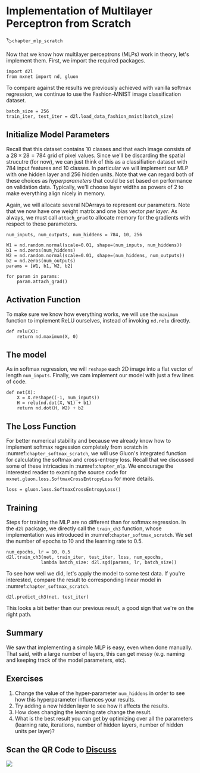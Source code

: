 # Implementation of Multilayer Perceptron from Scratch
:label:`chapter_mlp_scratch`

Now that we know how multilayer perceptrons (MLPs) work in theory, let's implement them. First, we import the required packages.

```{.python .input  n=9}
import d2l
from mxnet import nd, gluon
```

To compare against the results we previously achieved with vanilla softmax regression, we continue to use the Fashion-MNIST image classification dataset.

```{.python .input  n=2}
batch_size = 256
train_iter, test_iter = d2l.load_data_fashion_mnist(batch_size)
```

## Initialize Model Parameters

Recall that this dataset contains 10 classes and that each image consists of a $28 \times 28 = 784$ grid of pixel values. Since we'll be discarding the spatial strucutre (for now), we can just think of this as a classifiation dataset with $784$ input features and $10$ classes. In particular we will implement our MLP with one hidden layer and $256$ hidden units. Note that we can regard both of these choices as *hyperparameters* that could be set based on performance on validation data. Typically, we'll choose layer widths as powers of $2$ to make everything align nicely in memory.

Again, we will allocate several NDArrays to represent our parameters. Note that we now have one weight matrix and one bias vector *per layer*. As always, we must call `attach_grad` to allocate memory for the gradients with respect to these parameters.

```{.python .input  n=3}
num_inputs, num_outputs, num_hiddens = 784, 10, 256

W1 = nd.random.normal(scale=0.01, shape=(num_inputs, num_hiddens))
b1 = nd.zeros(num_hiddens)
W2 = nd.random.normal(scale=0.01, shape=(num_hiddens, num_outputs))
b2 = nd.zeros(num_outputs)
params = [W1, b1, W2, b2]

for param in params:
    param.attach_grad()
```

## Activation Function

To make sure we know how everything works, we will use the `maximum` function to implement ReLU ourselves, instead of invoking `nd.relu` directly.

```{.python .input  n=4}
def relu(X):
    return nd.maximum(X, 0)
```

## The model

As in softmax regression, we will `reshape` each 2D image into a flat vector of length  `num_inputs`. Finally, we cam implement our model with just a few lines of code.

```{.python .input  n=5}
def net(X):
    X = X.reshape((-1, num_inputs))
    H = relu(nd.dot(X, W1) + b1)
    return nd.dot(H, W2) + b2
```

## The Loss Function

For better numerical stability and because we already know how to implement softmax regression completely from scratch in :numref:`chapter_softmax_scratch`, we will use Gluon's integrated function for calculating the softmax and cross-entropy loss. Recall that we discussed some of these intricacies in :numref:`chapter_mlp`. We encourage the interested reader to examing the source code for `mxnet.gluon.loss.SoftmaxCrossEntropyLoss` for more details.

```{.python .input  n=6}
loss = gluon.loss.SoftmaxCrossEntropyLoss()
```

## Training

Steps for training the MLP are no different than for softmax regression. In the `d2l` package, we directly call the `train_ch3` function, whose implementation was introduced in :numref:`chapter_softmax_scratch`. We set the number of epochs to $10$ and the learning rate to $0.5$.

```{.python .input  n=7}
num_epochs, lr = 10, 0.5
d2l.train_ch3(net, train_iter, test_iter, loss, num_epochs, 
             lambda batch_size: d2l.sgd(params, lr, batch_size))
```

To see how well we did, let's apply the model to some test data. If you're interested, compare the result to corresponding linear model in :numref:`chapter_softmax_scratch`.

```{.python .input}
d2l.predict_ch3(net, test_iter)
```

This looks a bit better than our previous result, a good sign that we're on the right path.

## Summary

We saw that implementing a simple MLP is easy, even when done manually. That said, with a large number of layers, this can get messy (e.g. naming and keeping track of the model parameters, etc).

## Exercises

1. Change the value of the hyper-parameter `num_hiddens` in order to see how this hyperparameter influences your results.
1. Try adding a new hidden layer to see how it affects the results.
1. How does changing the learning rate change the result.
1. What is the best result you can get by optimizing over all the parameters (learning rate, iterations, number of hidden layers, number of hidden units per layer)?

## Scan the QR Code to [Discuss](https://discuss.mxnet.io/t/2339)

![](../img/qr_mlp-scratch.svg)
